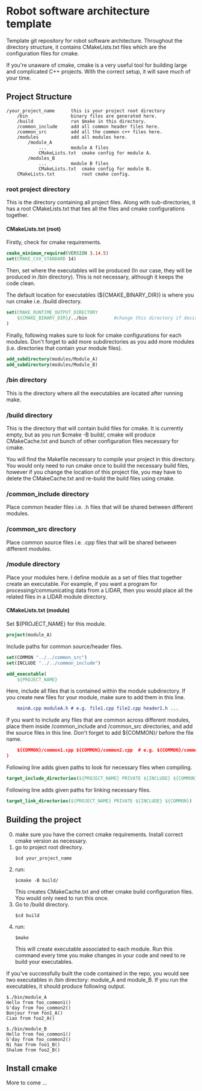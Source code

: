 # Robot software architecture template
 Template git repository for robot software architecture. Throughout the directory structure, it contains CMakeLists.txt files which are the configuration files for cmake. 

 If you're unaware of cmake, cmake is a very useful tool for building large and complicated C++ projects. With the correct setup, it will save much of your time.

## Project Structure

```
/your_project_name      this is your project root directory
    /bin                binary files are generated here.
    /build              run $make in this directory.
    /common_include     add all common header files here.
    /common_src         add all the common c++ files here.
    /modules            add all modules here.
        /module_A
            ...         module A files
            CMakeLists.txt  cmake config for module A.
        /modules_B
            ...         module B files
            CMakeLists.txt  cmake config for module B.
    CMakeLists.txt          root cmake config.
```

### root project directory
This is the directory containing all project files. Along with sub-directories, it has a root CMakeLists.txt that ties all the files and cmake configurations together.
#### CMakeLists.txt (root)

Firstly, check for cmake requirements.
```cmake
cmake_minimum_required(VERSION 3.14.5)
set(CMAKE_CXX_STANDARD 14)
```
Then, set where the executables will be produced (In our case, they will be produced in /bin directory). This is not necessary, although it keeps the code clean.

The default location for executables (${CMAKE_BINARY_DIR}) is where you run cmake i.e. /build directory.
```cmake
set(CMAKE_RUNTIME_OUTPUT_DIRECTORY 
    ${CMAKE_BINARY_DIR}/../bin          #change this directory if desired
)
```

Finally, following makes sure to look for cmake configurations for each modules. Don't forget to add more subdirectories as you add more modules (i.e. directories that contain your module files).
```cmake
add_subdirectory(modules/Module_A)
add_subdirectory(modules/Module_B)
```
### /bin directory

This is the directory where all the executables are located after running make.

### /build directory

This is the directory that will contain build files for cmake. It is currently empty, but as you run $cmake -B build/, cmake will produce CMakeCache.txt and bunch of other configuration files necessary for cmake.

You will find the Makefile necessary to compile your project in this directory. You would only need to run cmake once to build the necessary build files, however if you change the location of this project file, you may have to delete the CMakeCache.txt and re-build the build files using cmake.

### /common_include directory

Place common header files i.e. .h files that will be shared between different modules.

### /common_src directory

Place common source files i.e. .cpp files that will be shared between different modules.

### /module directory

Place your modules here. I define module as a set of files that together create an executable. For example, if you want a program for processing/communicating data from a LIDAR, then you would place all the related files in a LIDAR module directory.

#### CMakeLists.txt (module)
Set ${PROJECT_NAME} for this module.
```cmake
project(module_A)
```
Include paths for common source/header files.
```cmake
set(COMMON "../../common_src")
set(INCLUDE "../../common_include")
```
```cmake
add_executable(
    ${PROJECT_NAME}
```
Here, include all files that is contained within the module subdirectory.
If you create new files for your module, make sure to add them in this line.
```cmake
    mainA.cpp moduleA.h # e.g. file1.cpp file2.cpp header1.h ... 
```
If you want to include any files that are common across different modules, place them inside /common_include and /common_src directories, and add the source files in this line. Don't forget to add ${COMMON}/ before the file name.
```cmake
    ${COMMON}/common1.cpp ${COMMON}/common2.cpp  # e.g. ${COMMON}/common3.cpp ...
)
```

Following line adds given paths to look for necessary files when compiling.
```cmake
target_include_directories(${PROJECT_NAME} PRIVATE ${INCLUDE} ${COMMON})
```
Following line adds given paths for linking necessary files.
```cmake
target_link_directories(${PROJECT_NAME} PRIVATE ${INCLUDE} ${COMMON})
```

## Building the project

0. make sure you have the correct cmake requirements. Install correct cmake version as necessary. 
1. go to project root directory. 
    ```
    $cd your_project_name
    ```
2. run:
    ```
    $cmake -B build/
    ```
    This creates CMakeCache.txt and other cmake build configuration files. You would only need to run this once.
3. Go to /build directory.
    ```
    $cd build
    ```
4. run:
    ```
    $make
    ```
    This will create executable associated to each module. Run this command every time you make changes in your code and need to re build your executables. 

If you've successfully built the code contained in the repo, you would see two executables in /bin directory: module_A and module_B. If you run the executables, it should produce following output.

```
$./bin/module_A
Hello from foo_common1()
G'day from foo_common2()
Bonjour from foo1_A()
Ciao from foo2_A()
```

```
$./bin/module_B
Hello from foo_common1()
G'day from foo_common2()
Ni hao from foo1_B()
Shalom from foo2_B()
```
## Install cmake
More to come ...